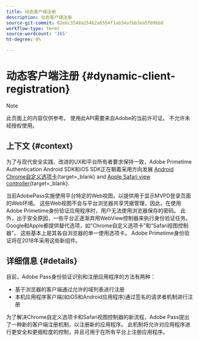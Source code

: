 ```yaml
---
title: 动态客户端注册
description: 动态客户端注册
source-git-commit: 02ebc3548a254b2a6554f1ab34afbb3ea5f09bb8
workflow-type: tm+mt
source-wordcount: '265'
ht-degree: 0%

---
```


# 动态客户端注册 {#dynamic-client-registration}

>[!NOTE]
>
>此页面上的内容仅供参考。 使用此API需要来自Adobe的当前许可证。 不允许未经授权使用。

## 上下文 {#context}

为了与现代安全实践、改进的UX和平台所有者要求保持一致，Adobe Primetime Authentication Android SDK和iOS SDK正在朝着采用方向发展 [Android Chrome自定义选项卡](https://developer.chrome.com/multidevice/android/customtabs){target=_blank} and [Apple Safari view controller](https://developer.apple.com/documentation/safariservices/sfsafariviewcontroller){target=_blank}.

当前AdobePass实施使用平台特定的Web视图，以提供用于显示MVPD登录页面的Web环境。 这些Web视图不会与平台浏览器共享凭据管理，因此，在使用Adobe Primetime身份验证应用程序时，用户无法使用浏览器保存的密码。 此外，出于安全原因，一些平台正逐渐弃用WebView控制器来执行身份验证任务。 Google和Apple都提供替代选项，如“Chrome自定义选项卡”和“Safari视图控制器”。 这些基本上是其各自浏览器的单一使用选项卡。 Adobe Primetime身份验证将在2018年采用这些新组件。

## 详细信息 {#details}

目前，Adobe Pass身份验证识别和注册应用程序的方法有两种：

* 基于浏览器的客户端通过允许的域列表进行注册
* 本机应用程序客户端(如iOS和Android应用程序)通过签名的请求者机制进行注册

为了解决Chrome自定义选项卡和Safari视图控制器的新流程，Adobe Pass提出了一种新的客户端注册机制，以注册新的应用程序。 此机制将允许对应用程序进行更安全和更细粒度的控制，并且可用于在所有平台上注册应用程序。

<!--
## Related Information

- [Dynamic Client Registration API](/help/authentication/dynamic-client-registration-api.md)
- [Dynamic Client Registration Management](/help/authentication/dynamic-client-registration-management.md)
-->
